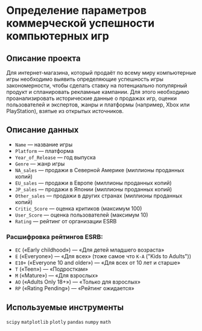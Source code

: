 # Определение параметров коммерческой успешности компьютерных игр

## Описание проекта

Для интернет-магазина, который продаёт по всему миру компьютерные игры необходимо выявить определяющие успешность игры закономерности, чтобы сделать ставку на потенциально популярный продукт и спланировать рекламные кампании.
Для этого необходимо проанализировать исторические данные о продажах игр, оценки пользователей и экспертов, жанры и платформы (например, Xbox или PlayStation), взятые из открытых источников. 

## Описание данных

- `Name` — название игры
- `Platform` — платформа
- `Year_of_Release` — год выпуска
- `Genre` — жанр игры
- `NA_sales` — продажи в Северной Америке (миллионы проданных копий)
- `EU_sales` — продажи в Европе (миллионы проданных копий)
- `JP_sales` — продажи в Японии (миллионы проданных копий)
- `Other_sales` — продажи в других странах (миллионы проданных копий)
- `Critic_Score` — оценка критиков (максимум 100)
- `User_Score` — оценка пользователей (максимум 10)
- `Rating` — рейтинг от организации ESRB

### Расшифровка рейтингов ESRB:

- `EC` («Early childhood») — «Для детей младшего возраста»
- `E` («Everyone») — «Для всех» (тоже самое что `K-A` ("Kids to Adults"))
- `E10+` («Everyone 10 and older») — «Для всех от 10 лет и старше»
- `T` («Teen») — «Подросткам»
- `M` («Mature») — «Для взрослых»
- `AO` («Adults Only 18+») — «Только для взрослых»
- `RP` («Rating Pending») — «Рейтинг ожидается»

## Используемые инструменты

`scipy` `matplotlib` `plotly` `pandas` `numpy` `math`